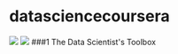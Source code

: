 datasciencecoursera
===================


![](http://upload.wikimedia.org/wikipedia/commons/d/db/Data_Science_Venn_Diagram.png?raw=true)
![](https://encrypted-tbn2.gstatic.com/images?q=tbn:ANd9GcT3aBw73FHX0FTbSzyZYsVAOidaeLP1a5hciDt6tmrIYEEhJ7So)
###1 The Data Scientist's Toolbox

